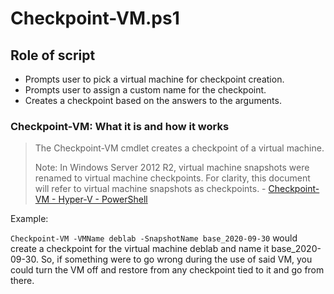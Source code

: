 # Checkpoint-VM.ps1

## Role of script

- Prompts user to pick a virtual machine for checkpoint creation.
- Prompts user to assign a custom name for the checkpoint.
- Creates a checkpoint based on the answers to the arguments.

### Checkpoint-VM: What it is and how it works

> The Checkpoint-VM cmdlet creates a checkpoint of a virtual machine.
>
> Note: In Windows Server 2012 R2, virtual machine snapshots were renamed to virtual machine checkpoints. For clarity, this document will refer to virtual machine snapshots as checkpoints. - [Checkpoint-VM - Hyper-V - PowerShell](https://learn.microsoft.com/en-us/powershell/module/hyper-v/checkpoint-vm?view=windowsserver2022-ps)

Example:

`Checkpoint-VM -VMName deblab -SnapshotName base_2020-09-30` would create a checkpoint for the virtual machine deblab and name it base_2020-09-30. So, if something were to go wrong during the use of said VM, you could turn the VM off and restore from any checkpoint tied to it and go from there.
